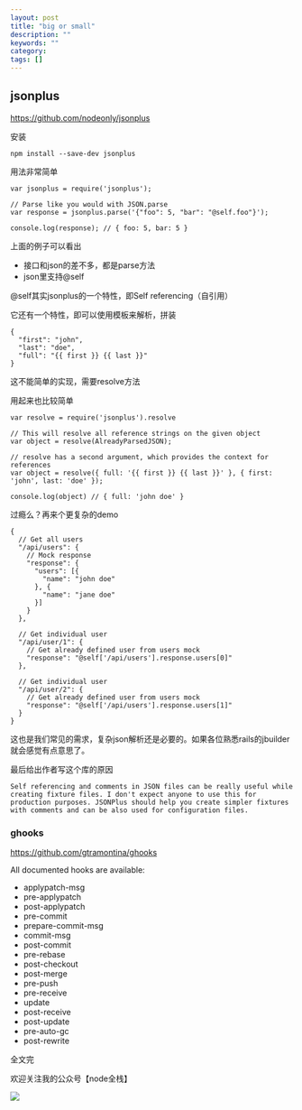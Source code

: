 ```yaml
---
layout: post
title: "big or small"
description: ""
keywords: ""
category: 
tags: []
---
```


## jsonplus

https://github.com/nodeonly/jsonplus


安装

    npm install --save-dev jsonplus
    
用法非常简单

    var jsonplus = require('jsonplus');

    // Parse like you would with JSON.parse
    var response = jsonplus.parse('{"foo": 5, "bar": "@self.foo"}');

    console.log(response); // { foo: 5, bar: 5 }

上面的例子可以看出

- 接口和json的差不多，都是parse方法
- json里支持@self

@self其实jsonplus的一个特性，即Self referencing（自引用）

它还有一个特性，即可以使用模板来解析，拼装

    {
      "first": "john",
      "last": "doe",
      "full": "{{ first }} {{ last }}"
    }

这不能简单的实现，需要resolve方法

用起来也比较简单

    var resolve = require('jsonplus').resolve

    // This will resolve all reference strings on the given object
    var object = resolve(AlreadyParsedJSON);

    // resolve has a second argument, which provides the context for references
    var object = resolve({ full: '{{ first }} {{ last }}' }, { first: 'john', last: 'doe' });

    console.log(object) // { full: 'john doe' }

过瘾么？再来个更复杂的demo

    {
      // Get all users
      "/api/users": {
        // Mock response
        "response": {
          "users": [{
            "name": "john doe"
          }, {
            "name": "jane doe"
          }]
        }
      },

      // Get individual user
      "/api/user/1": {
        // Get already defined user from users mock
        "response": "@self['/api/users'].response.users[0]"
      },

      // Get individual user
      "/api/user/2": {
        // Get already defined user from users mock
        "response": "@self['/api/users'].response.users[1]"
      }
    }

这也是我们常见的需求，复杂json解析还是必要的。如果各位熟悉rails的jbuilder就会感觉有点意思了。


最后给出作者写这个库的原因

    Self referencing and comments in JSON files can be really useful while creating fixture files. I don't expect anyone to use this for production purposes. JSONPlus should help you create simpler fixtures with comments and can be also used for configuration files.


### ghooks

https://github.com/gtramontina/ghooks

All documented hooks are available:

- applypatch-msg
- pre-applypatch
- post-applypatch
- pre-commit
- prepare-commit-msg
- commit-msg
- post-commit
- pre-rebase
- post-checkout
- post-merge
- pre-push
- pre-receive
- update
- post-receive
- post-update
- pre-auto-gc
- post-rewrite



全文完

欢迎关注我的公众号【node全栈】

![](/img/node全栈-公众号.png)
